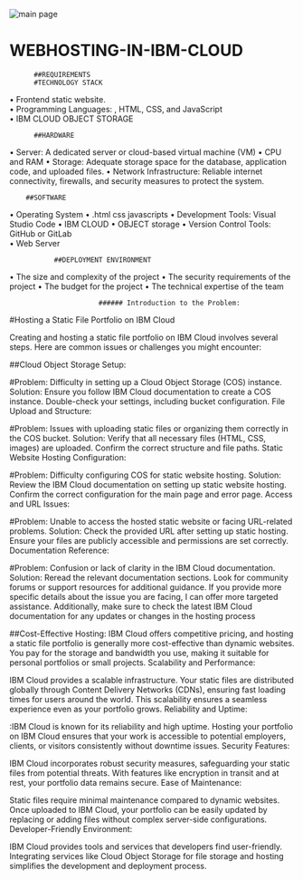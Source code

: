 ![main page](https://github.com/archana444ku/WEBHOSTING-IN-IBM-CLOUD/assets/123111021/ef3f7fc6-d7b2-4cf4-ac44-209eb39a83ba)
# WEBHOSTING-IN-IBM-CLOUD

          ##REQUIREMENTS 
          #TECHNOLOGY STACK 
•	Frontend static website.  
•	Programming Languages: , HTML, CSS, and JavaScript  
•	IBM CLOUD OBJECT STORAGE

          ##HARDWARE 
•	Server: A dedicated server or cloud-based virtual machine (VM) 
•	CPU and RAM 
•	Storage: Adequate storage space for the database, application code, and uploaded files. 
•	Network Infrastructure: Reliable internet connectivity, firewalls, and security measures to protect the system. 


        ##SOFTWARE 
•	Operating System 
•	.html css javascripts
•	Development Tools: Visual Studio Code 
•	IBM CLOUD
•	OBJECT storage
•	Version Control Tools: GitHub or GitLab  
•	Web Server 

               ##DEPLOYMENT ENVIRONMENT 
•	The size and complexity of the project 
•	The security requirements of the project 
•	The budget for the project 
•	The technical expertise of the team 



                          ###### Introduction to the Problem:
#Hosting a Static File Portfolio on IBM Cloud

Creating and hosting a static file portfolio on IBM Cloud involves several steps. Here are common issues or challenges you might encounter:

##Cloud Object Storage Setup:

#Problem: Difficulty in setting up a Cloud Object Storage (COS) instance.
Solution: Ensure you follow IBM Cloud documentation to create a COS instance. Double-check your settings, including bucket configuration.
File Upload and Structure:

#Problem: Issues with uploading static files or organizing them correctly in the COS bucket.
Solution: Verify that all necessary files (HTML, CSS, images) are uploaded. Confirm the correct structure and file paths.
Static Website Hosting Configuration:

#Problem: Difficulty configuring COS for static website hosting.
Solution: Review the IBM Cloud documentation on setting up static website hosting. Confirm the correct configuration for the main page and error page.
Access and URL Issues:

#Problem: Unable to access the hosted static website or facing URL-related problems.
Solution: Check the provided URL after setting up static hosting. Ensure your files are publicly accessible and permissions are set correctly.
Documentation Reference:

#Problem: Confusion or lack of clarity in the IBM Cloud documentation.
Solution: Reread the relevant documentation sections. Look for community forums or support resources for additional guidance.
If you provide more specific details about the issue you are facing, I can offer more targeted assistance. Additionally, make sure to check the latest IBM Cloud documentation for any updates or changes in the hosting process




##Cost-Effective Hosting:
IBM Cloud offers competitive pricing, and hosting a static file portfolio is generally more cost-effective than dynamic websites. You pay for the storage and bandwidth you use, making it suitable for personal portfolios or small projects.
Scalability and Performance:

IBM Cloud provides a scalable infrastructure. Your static files are distributed globally through Content Delivery Networks (CDNs), ensuring fast loading times for users around the world. This scalability ensures a seamless experience even as your portfolio grows.
Reliability and Uptime:

:IBM Cloud is known for its reliability and high uptime. Hosting your portfolio on IBM Cloud ensures that your work is accessible to potential employers, clients, or visitors consistently without downtime issues.
Security Features:

IBM Cloud incorporates robust security measures, safeguarding your static files from potential threats. With features like encryption in transit and at rest, your portfolio data remains secure.
Ease of Maintenance:

 Static files require minimal maintenance compared to dynamic websites. Once uploaded to IBM Cloud, your portfolio can be easily updated by replacing or adding files without complex server-side configurations.
Developer-Friendly Environment:

IBM Cloud provides tools and services that developers find user-friendly. Integrating services like Cloud Object Storage for file storage and hosting simplifies the development and deployment process.
